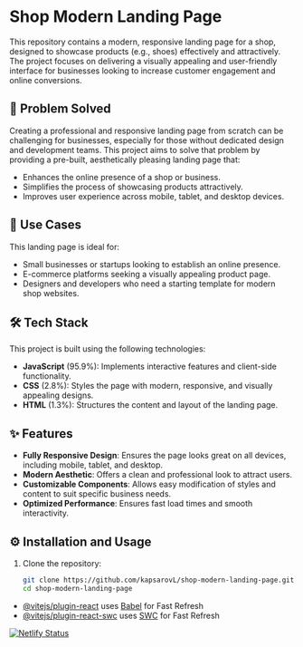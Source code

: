 # Shop Modern Landing Page

This repository contains a modern, responsive landing page for a shop, designed to showcase products (e.g., shoes) effectively and attractively. The project focuses on delivering a visually appealing and user-friendly interface for businesses looking to increase customer engagement and online conversions.

## 🚀 Problem Solved

Creating a professional and responsive landing page from scratch can be challenging for businesses, especially for those without dedicated design and development teams. This project aims to solve that problem by providing a pre-built, aesthetically pleasing landing page that:

- Enhances the online presence of a shop or business.
- Simplifies the process of showcasing products attractively.
- Improves user experience across mobile, tablet, and desktop devices.

## 🎯 Use Cases

This landing page is ideal for:

- Small businesses or startups looking to establish an online presence.
- E-commerce platforms seeking a visually appealing product page.
- Designers and developers who need a starting template for modern shop websites.

## 🛠️ Tech Stack

This project is built using the following technologies:

- **JavaScript** (95.9%): Implements interactive features and client-side functionality.
- **CSS** (2.8%): Styles the page with modern, responsive, and visually appealing designs.
- **HTML** (1.3%): Structures the content and layout of the landing page.

## ✨ Features

- **Fully Responsive Design**: Ensures the page looks great on all devices, including mobile, tablet, and desktop.
- **Modern Aesthetic**: Offers a clean and professional look to attract users.
- **Customizable Components**: Allows easy modification of styles and content to suit specific business needs.
- **Optimized Performance**: Ensures fast load times and smooth interactivity.

## ⚙️ Installation and Usage

1. Clone the repository:
   ```bash
   git clone https://github.com/kapsarovL/shop-modern-landing-page.git
   cd shop-modern-landing-page

- [@vitejs/plugin-react](https://github.com/vitejs/vite-plugin-react/blob/main/packages/plugin-react/README.md) uses [Babel](https://babeljs.io/) for Fast Refresh
- [@vitejs/plugin-react-swc](https://github.com/vitejs/vite-plugin-react-swc) uses [SWC](https://swc.rs/) for Fast Refresh

[![Netlify Status](https://api.netlify.com/api/v1/badges/5b0cab42-9996-454d-a7b9-41182d7ff1cd/deploy-status)](https://app.netlify.com/sites/modern-shop-landing-page/deploys)
